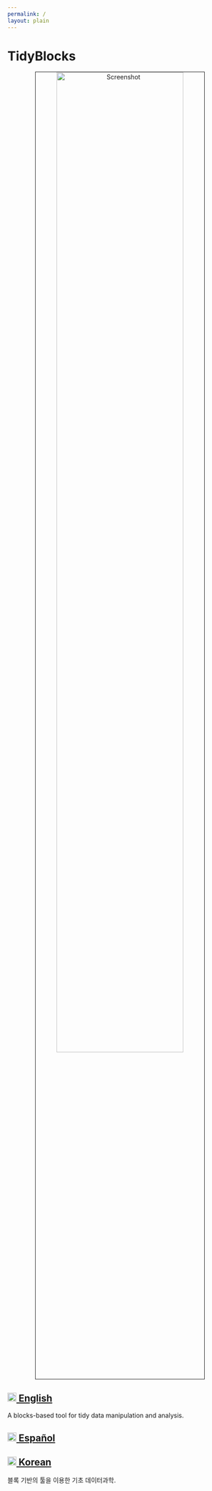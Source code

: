 ```yaml
---
permalink: /
layout: plain
---
```


<h1>TidyBlocks</h1>

<div align="center">
  <img width="75%" border="1" src="{{ '/static/screenshot.png' | relative_url }}" alt="Screenshot" />
</div>

<h2>
  <a href="./en/index.html">
    <img src="{{'/static/flags/united-kingdom.svg' | relative_url}}" height="20em"/> English
  </a>
</h2>

<p>A blocks-based tool for tidy data manipulation and analysis.</p>

<h2>
  <a href="./es/index.html">
    <img src="{{'/static/flags/spain.svg' | relative_url}}" height="20em"/> Español
  </a>
</h2>

<h2>
  <a href="./en/index.html">
    <img src="{{'/static/flags/united-kingdom.svg' | relative_url}}" height="20em"/> Korean
  </a>
</h2>

<p>블록 기반의 툴을 이용한 기초 데이터과학.</p>
